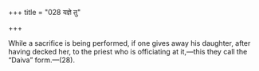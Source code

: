 +++
title = "028 यज्ञे तु"

+++

While a sacrifice is being performed, if one gives away his daughter, after having decked her, to the priest who is officiating at it,—this they call the “Daiva” form.—(28).